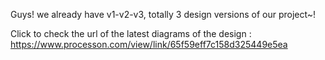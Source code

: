 
Guys! we already have v1-v2-v3, totally 3 design versions of our project~!

Click to check the url of the latest diagrams of the design : https://www.processon.com/view/link/65f59eff7c158d325449e5ea 